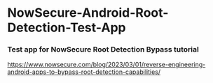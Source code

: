 # NowSecure-Android-Root-Detection-Test-App

### Test app for NowSecure Root Detection Bypass tutorial

https://www.nowsecure.com/blog/2023/03/01/reverse-engineering-android-apps-to-bypass-root-detection-capabilities/
